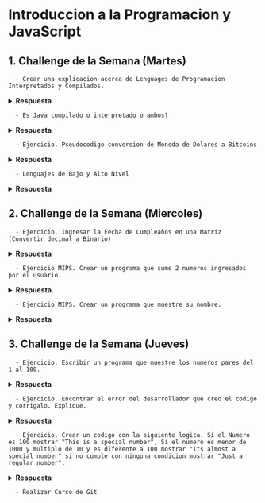 # Introduccion a la Programacion y JavaScript

## 1. Challenge de la Semana (Martes)

      - Crear una explicacion acerca de Lenguages de Programacion Interpretados y Compilados.

<details><summary><strong>Respuesta</strong></summary>

Podria decirce que primordialmente la diferencia entre un lenguaje de programacion interpretado y un lenguaje de programacion compilado es que el compilado requiere un paso adicional antes de ser ejecutado, la compilacion que convierte el codigo fuente a lenguaje de maquina. Por otro lado, el lenguaje interpretado es convertido a lenguaje de maquina a medida que es ejecutado.

</details>

      - Es Java compilado o interpretado o ambos? 

<details><summary><strong>Respuesta</strong></summary>

El Lenguaje de Programacion Java es compilado de un archivo .java a un archivo .class y a la misma vez este archivo es interpretado por la maquina virtual de Java (JVM).

</details>

      - Ejercicio. Pseudocodigo conversion de Moneda de Dolares a Bitcoins

<details><summary><strong>Respuesta</strong></summary>

1. Inicio
2. ValorEnDolares <-- Obtiene
3. TasaDeCambioDiaria <-- Obtiene
4. ValorBitcoins <-- ValorEnDolares * TasaDeCambioDiaria
5. Mostrar ValorBitcoins
6. Fin
---

</details>
      
      - Lenguajes de Bajo y Alto Nivel

<details><summary><strong>Respuesta</strong></summary>

El ordenador sólo entiende un lenguaje conocido como código binario o código máquina, consistente en ceros y unos. Es decir, sólo utiliza 0 y 1 para codificar cualquier acción.
Los lenguajes más próximos a la arquitectura hardware se denominan lenguajes de bajo nivel y los que se encuentran más cercanos a los programadores y usuarios se denominan lenguajes de alto nivel.

</details>


## 2. Challenge de la Semana (Miercoles)

      - Ejercicio. Ingresar la Fecha de Cumpleaños en una Matriz (Convertir decimal a Binario)

<details><summary><strong>Respuesta</strong></summary>

Fecha de Cumpleaños = 10 de Marzo de 1971. Conversion de Decimal a Binario a traves de divisiones:

1971 / 2 = 985 numero Restante = 1

985 / 2  = 492 numero Restante = 1

492 / 2  = 246 numero Restante = 0

246 / 2  = 123 numero Restante = 0

123 / 2  = 61  numero Restante = 1

61  / 2  = 30  numero Restante = 1

30  / 2  = 15  numero Restante = 0

15  / 2  = 7   numero Restante = 1

7   / 2  = 3   numero Restante = 1

3   / 2  = 1   numero Restante = 1

1   / 2  = 0   numero Restante = 1    ==>  numero binario 11110110011 

</details>

      - Ejercicio MIPS. Crear un programa que sume 2 numeros ingresados por el usuario.

<details><summary><strong>Respuesta.</strong></summary>

```assembly
.data
	#Se crean las etiquetas de los mensajes
	saludo: .asciiz "Bienvenido\n"
	numero1: .asciiz "Ingresa el Primer Numero:\n" 
	numero2: .asciiz "Ingresa el Segundo Numero:\n"
	suma: .asciiz "El Resultado de la Suma es = "	
.text
	#Muestra mensaje de saludo
	li $v0,4
	la $a0, saludo
	syscall 
	
	#Imprime mensaje del Primer Numero
	li $v0,4
	la $a0, numero1
	syscall 
	
	#Pedimos el Primer Numero
	li $v0,5
	syscall 
	
	#Movemos el primer numero a una variable temporal ($t0)
	move $t0, $v0
	
	#Imprime mensaje del Segundo Numero
	li $v0,4
	la $a0, numero2
	syscall
	
	#Pedimos el Segundo Numero
	li $v0,5
	syscall
	
	#Movemos el segundo numero a una variable temporal ($t1)
	move $t1, $v0
	
	#Se hace la suma y se guarda el resultado en la variable ($t2)
	add $t2, $t0, $t1
	
	#Se muestra en pantalla el mensaje del resultado
	li $v0, 4
	la $a0, suma
	syscall
	
	#Se muestra el resultado de la suma
	li $v0, 1
	move $a0, $t2
	syscall

	#Fin del Programa
	li $v0, 10
	syscall 
```
</details>

      - Ejercicio MIPS. Crear un programa que muestre su nombre.

<details><summary><strong>Respuesta</strong></summary>

```assembly
.data
        nombre: .asciiz "\nMi nombre es: Luis Toledo!\n"
.text
        li $v0, 4
        la $a0, nombre
        syscall
```
</details>

## 3. Challenge de la Semana (Jueves)

      - Ejercicio. Escribir un programa que muestre los numeros pares del 1 al 100.

<details><summary><strong>Respuesta</strong></summary>

```JavaScript
for (let i = 0; i <=100; i++) {
    // Si la division no contiene residuo indica que es un numero PAR.
    
    if (i % 2 === 0)  {
        console.log(i);
    }
}
```

</details>

      - Ejercicio. Encontrar el error del desarrollador que creo el codigo y corrigalo. Explique.

<details><summary><strong>Respuesta</strong></summary>

```JavaScript
var cond = false;

//Se corrigio el simbolo = por == ya que el simbolo = es para asignar una variable y el simbolo == es para comparacion
// if ((cond = true)) {        Linea Anterior
if ((cond == true)) {       // Linea Corregida
  console.log('The cond variable is true');
} else {
  console.log('The cond variable is false');
}
```

</details>

      - Ejercicio. Crear un codigo con la siguiente logica. Si el Numero es 100 mostrar "This is a special number", Si el numero es menor de 1000 y multiplo de 10 y es diferente a 100 mostrar "Its almost a special number" si no cumple con ninguna condicion mostrar "Just a regular number".

<details><summary><strong>Respuesta</strong></summary>

```JavaScript
//var n = 100;
// var n = 800;
var n = 2000;

if (n == 100) {
  console.log('This is a special number!');
} else if ((n < 1000) && (n % 10 === 0)) {
          console.log('Its almost a Special number!'); 
    }  else {
          console.log('Just a regular number');
    }
    
```

</details>

      - Realizar Curso de Git